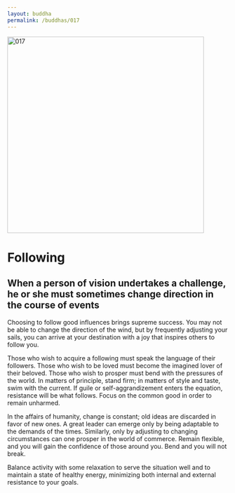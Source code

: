 ```yaml
---
layout: buddha
permalink: /buddhas/017
---
```


<div class="uk-text-center">
<img src="{{"/assets/img/buddhas/buddha-017.jpg" | relative_url}}" alt="017"  width="448" height="448"></div>

# Following

## When a person of vision undertakes a challenge, he or she must sometimes change direction in the course of events



Choosing to follow good influences brings supreme success. You may not be able to change the direction of the wind, but by frequently adjusting your sails, you can arrive at your destination with a joy that inspires others to follow you.

Those who wish to acquire a following must speak the language of their followers. Those who wish to be loved must become the imagined lover of their beloved. Those who wish to prosper must bend with the pressures of the world. In matters of principle, stand firm; in matters of style and taste, swim with the current. If guile or self-aggrandizement enters the equation, resistance will be what follows. Focus on the common good in order to remain unharmed.

In the affairs of humanity, change is constant; old ideas are discarded in favor of new ones. A great leader can emerge only by being adaptable to the demands of the times. Similarly, only by adjusting to changing circumstances can one prosper in the world of commerce. Remain flexible, and you will gain the confidence of those around you. Bend and you will not break.

Balance activity with some relaxation to serve the situation well and to maintain a state of healthy energy, minimizing both internal and external resistance to your goals.
